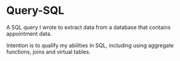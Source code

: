 # Query-SQL
A SQL query I wrote to extract data from a database that contains appointment data.

Intention is to qualify my abilities in SQL, including using aggregate functions, joins and virtual tables.
